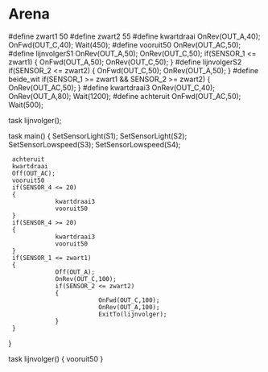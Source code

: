 # Arena

#define zwart1 50
#define zwart2 55
#define kwartdraai OnRev(OUT_A,40); OnFwd(OUT_C,40); Wait(450);
#define vooruit50 OnRev(OUT_AC,50);
#define lijnvolgerS1 OnRev(OUT_A,50); OnRev(OUT_C,50); if(SENSOR_1 <= zwart1) { OnFwd(OUT_A,50); OnRev(OUT_C,50); }
#define lijnvolgerS2 if(SENSOR_2 <= zwart2) { OnFwd(OUT_C,50); OnRev(OUT_A,50); }
#define beide_wit if(SENSOR_1 >= zwart1 && SENSOR_2 >= zwart2) { OnRev(OUT_AC,50); }
#define kwartdraai3 OnRev(OUT_C,40); OnRev(OUT_A,80); Wait(1200);
#define achteruit OnFwd(OUT_AC,50); Wait(500);

task lijnvolger();

task main()
{
     SetSensorLight(S1);
     SetSensorLight(S2);
     SetSensorLowspeed(S3);
     SetSensorLowspeed(S4);

     achteruit
     kwartdraai
     Off(OUT_AC);
     vooruit50
     if(SENSOR_4 <= 20)
     {
                 kwartdraai3
                 vooruit50
     }
     if(SENSOR_4 >= 20)
     {
                 kwartdraai3
                 vooruit50
     }
     if(SENSOR_1 <= zwart1)
     {
                 Off(OUT_A);
                 OnRev(OUT_C,100);
                 if(SENSOR_2 <= zwart2)
                 {
                             OnFwd(OUT_C,100);
                             OnRev(OUT_A,100);
                             ExitTo(lijnvolger);
                 }
     }
}

task lijnvolger()
{
     vooruit50
}
